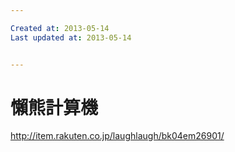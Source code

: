 ```yaml
---

Created at: 2013-05-14
Last updated at: 2013-05-14


---
```


# 懶熊計算機


http://item.rakuten.co.jp/laughlaugh/bk04em26901/

